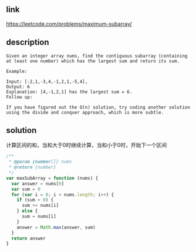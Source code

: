 ## link

https://leetcode.com/problems/maximum-subarray/

## description

```
Given an integer array nums, find the contiguous subarray (containing at least one number) which has the largest sum and return its sum.

Example:

Input: [-2,1,-3,4,-1,2,1,-5,4],
Output: 6
Explanation: [4,-1,2,1] has the largest sum = 6.
Follow up:

If you have figured out the O(n) solution, try coding another solution using the divide and conquer approach, which is more subtle.
```

## solution

计算区间的和，当和大于0时继续计算，当和小于0时，开始下一个区间

```javascript
/**
 * @param {number[]} nums
 * @return {number}
 */
var maxSubArray = function (nums) {
  var answer = nums[0]
  var sum = 0
  for (var i = 0; i < nums.length; i++) {
    if (sum > 0) {
      sum += nums[i]
    } else {
      sum = nums[i]
    }
    answer = Math.max(answer, sum)
  }
  return answer
}
```
